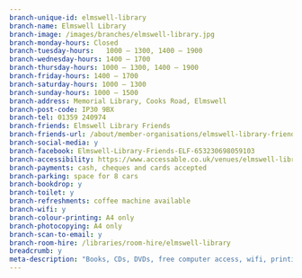```yaml
---
branch-unique-id: elmswell-library
branch-name: Elmswell Library
branch-image: /images/branches/elmswell-library.jpg
branch-monday-hours: Closed
branch-tuesday-hours:	1000 – 1300, 1400 – 1900
branch-wednesday-hours: 1400 – 1700
branch-thursday-hours: 1000 – 1300, 1400 – 1900
branch-friday-hours: 1400 – 1700
branch-saturday-hours: 1000 – 1300
branch-sunday-hours: 1000 – 1500
branch-address: Memorial Library, Cooks Road, Elmswell
branch-post-code: IP30 9BX
branch-tel: 01359 240974
branch-friends: Elmswell Library Friends
branch-friends-url: /about/member-organisations/elmswell-library-friends-elf
branch-social-media: y
branch-facebook: Elmswell-Library-Friends-ELF-653230698059103
branch-accessibility: https://www.accessable.co.uk/venues/elmswell-library
branch-payments: cash, cheques and cards accepted
branch-parking: space for 8 cars
branch-bookdrop: y
branch-toilet: y
branch-refreshments: coffee machine available
branch-wifi: y
branch-colour-printing: A4 only
branch-photocopying: A4 only
branch-scan-to-email: y
branch-room-hire: /libraries/room-hire/elmswell-library
breadcrumb: y
meta-description: "Books, CDs, DVDs, free computer access, wifi, printing, scanning, room hire, children's activities, Lego Club, family history group."
---
```

